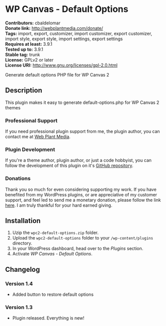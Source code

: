 # WP Canvas - Default Options #

**Contributors:** cbaldelomar  
**Donate link:** http://webplantmedia.com/donate/  
**Tags:** import, export, customizer, import customizer, export customizer, import style, export style, import settings, export settings  
**Requires at least:** 3.9.1  
**Tested up to:** 3.9.1  
**Stable tag:** trunk  
**License:** GPLv2 or later  
**License URI:** http://www.gnu.org/licenses/gpl-2.0.html  

Generate default options PHP file for WP Canvas 2

## Description ##

This plugin makes it easy to generate default-options.php for WP Canvas 2 themes

### Professional Support

If you need professional plugin support from me, the plugin author, you can contact me at [Web Plant Media](http://webplantmedia.com/).

### Plugin Development

If you're a theme author, plugin author, or just a code hobbyist, you can follow the development of this plugin on it's [GitHub repository](https://github.com/webplantmedia/wpc-self-hosted-updates). 

### Donations

Thank you so much for even considering supporting my work. If you have benefited from my WordPress plugins, or are appreciative of my customer support, and feel led to send me a monetary donation, please follow the link [here](http://webplantmedia.com/donate/). I am truly thankful for your hard earned giving.

## Installation ##

1. Uzip the `wpc2-default-options.zip` folder.
2. Upload the `wpc2-default-options` folder to your `/wp-content/plugins` directory.
3. In your WordPress dashboard, head over to the *Plugins* section.
4. Activate *WP Canvas - Default Options*.

## Changelog ##

### Version 1.4

* Added button to restore default options

### Version 1.3

* Plugin released.  Everything is new!

